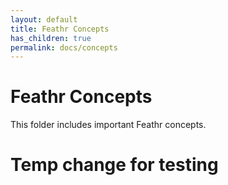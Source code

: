 ```yaml
---
layout: default
title: Feathr Concepts
has_children: true
permalink: docs/concepts
---
```

# Feathr Concepts

This folder includes important Feathr concepts.

# Temp change for testing